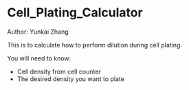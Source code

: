 # Cell_Plating_Calculator
 Author: Yunkai Zhang

This is to calculate how to perform dilution during cell plating.

You will need to know:
* Cell density from cell counter
* The desired density you want to plate


